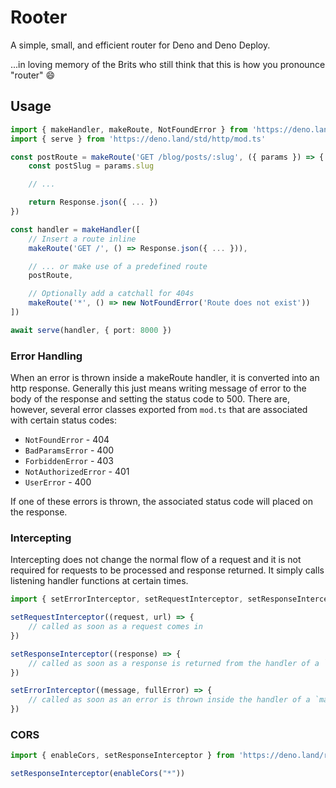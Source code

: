 # Rooter

A simple, small, and efficient router for Deno and Deno Deploy.

...in loving memory of the Brits who still think that this is how you pronounce "router" 😄

## Usage

```typescript
import { makeHandler, makeRoute, NotFoundError } from 'https://deno.land/rooter/mod.ts'
import { serve } from 'https://deno.land/std/http/mod.ts'

const postRoute = makeRoute('GET /blog/posts/:slug', ({ params }) => {
    const postSlug = params.slug

    // ...

    return Response.json({ ... })
})

const handler = makeHandler([
    // Insert a route inline
    makeRoute('GET /', () => Response.json({ ... })),

    // ... or make use of a predefined route
    postRoute,

    // Optionally add a catchall for 404s
    makeRoute('*', () => new NotFoundError('Route does not exist'))
])

await serve(handler, { port: 8000 })
```

### Error Handling 

<!-- TODO: add note about response error handling methodology -->

 When an error is thrown inside a makeRoute handler, it is converted into an http response. Generally this just means writing message of error to the body of the response and setting the status code to 500\. There are, however, several error classes exported from `mod.ts` that are associated with certain status codes:

- `NotFoundError` - 404
- `BadParamsError` - 400
- `ForbiddenError` - 403
- `NotAuthorizedError` - 401
- `UserError` - 400

If one of these errors is thrown, the associated status code will placed on the response.

### Intercepting

Intercepting does not change the normal flow of a request and it is not required for requests to be processed and response returned. It simply calls listening handler functions at certain times.

```typescript
import { setErrorInterceptor, setRequestInterceptor, setResponseInterceptor } from 'https://deno.land/rooter/mod.ts'

setRequestInterceptor((request, url) => {
    // called as soon as a request comes in
})

setResponseInterceptor((response) => {
    // called as soon as a response is returned from the handler of a `makeRoute` function
})

setErrorInterceptor((message, fullError) => {
    // called as soon as an error is thrown inside the handler of a `makeRoute` function
})
```

### CORS

```typescript
import { enableCors, setResponseInterceptor } from 'https://deno.land/rooter/mod.ts'

setResponseInterceptor(enableCors("*"))
```
